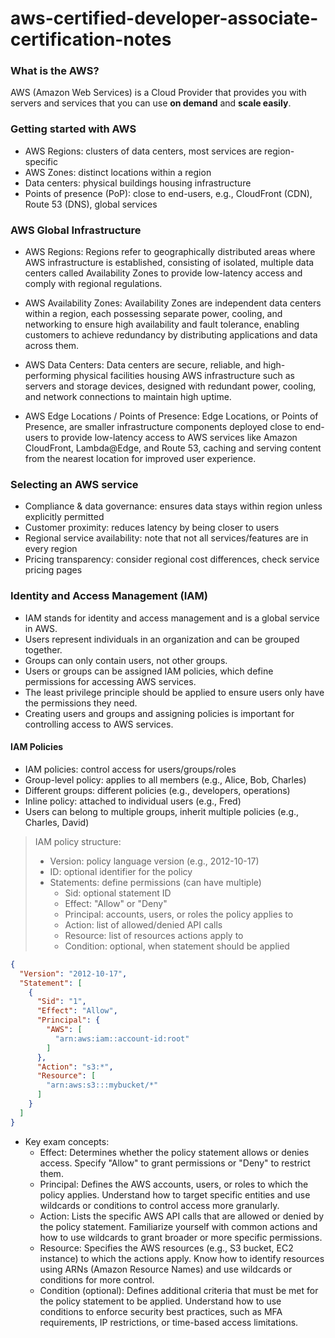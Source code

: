 # aws-certified-developer-associate-certification-notes

### What is the AWS?

AWS (Amazon Web Services) is a Cloud Provider that provides you with servers and services that you can use **on demand** and **scale easily**.

### Getting started with AWS

- AWS Regions: clusters of data centers, most services are region-specific
- AWS Zones: distinct locations within a region
- Data centers: physical buildings housing infrastructure
- Points of presence (PoP): close to end-users, e.g., CloudFront (CDN), Route 53 (DNS), global services

### AWS Global Infrastructure

- AWS Regions: Regions refer to geographically distributed areas where AWS infrastructure is established, consisting of isolated, multiple data centers called Availability Zones to provide low-latency access and comply with regional regulations.

- AWS Availability Zones: Availability Zones are independent data centers within a region, each possessing separate power, cooling, and networking to ensure high availability and fault tolerance, enabling customers to achieve redundancy by distributing applications and data across them.

- AWS Data Centers: Data centers are secure, reliable, and high-performing physical facilities housing AWS infrastructure such as servers and storage devices, designed with redundant power, cooling, and network connections to maintain high uptime.

- AWS Edge Locations / Points of Presence: Edge Locations, or Points of Presence, are smaller infrastructure components deployed close to end-users to provide low-latency access to AWS services like Amazon CloudFront, Lambda@Edge, and Route 53, caching and serving content from the nearest location for improved user experience.

### Selecting an AWS service

- Compliance & data governance: ensures data stays within region unless explicitly permitted
- Customer proximity: reduces latency by being closer to users
- Regional service availability: note that not all services/features are in every region
- Pricing transparency: consider regional cost differences, check service pricing pages


### Identity and Access Management (IAM)

- IAM stands for identity and access management and is a global service in AWS.
- Users represent individuals in an organization and can be grouped together.
- Groups can only contain users, not other groups.
- Users or groups can be assigned IAM policies, which define permissions for accessing AWS services.
- The least privilege principle should be applied to ensure users only have the permissions they need.
- Creating users and groups and assigning policies is important for controlling access to AWS services.

#### IAM Policies

- IAM policies: control access for users/groups/roles
- Group-level policy: applies to all members (e.g., Alice, Bob, Charles)
- Different groups: different policies (e.g., developers, operations)
- Inline policy: attached to individual users (e.g., Fred)
- Users can belong to multiple groups, inherit multiple policies (e.g., Charles, David)


> IAM policy structure:
>  - Version: policy language version (e.g., 2012-10-17)
>  - ID: optional identifier for the policy
>  - Statements: define permissions (can have multiple)
>    - Sid: optional statement ID
>    - Effect: "Allow" or "Deny"
>    - Principal: accounts, users, or roles the policy applies to
>    - Action: list of allowed/denied API calls
>    - Resource: list of resources actions apply to
>    - Condition: optional, when statement should be applied


```json
{
  "Version": "2012-10-17",
  "Statement": [
    {
      "Sid": "1",
      "Effect": "Allow",
      "Principal": {
        "AWS": [
          "arn:aws:iam::account-id:root"
        ]
      },
      "Action": "s3:*",
      "Resource": [
        "arn:aws:s3:::mybucket/*"
      ]
    }
  ]
}
```


- Key exam concepts:
  - Effect: Determines whether the policy statement allows or denies access. Specify "Allow" to grant permissions or "Deny" to restrict them.
  - Principal: Defines the AWS accounts, users, or roles to which the policy applies. Understand how to target specific entities and use wildcards or conditions to control access more granularly.
  - Action: Lists the specific AWS API calls that are allowed or denied by the policy statement. Familiarize yourself with common actions and how to use wildcards to grant broader or more specific permissions.
  - Resource: Specifies the AWS resources (e.g., S3 bucket, EC2 instance) to which the actions apply. Know how to identify resources using ARNs (Amazon Resource Names) and use wildcards or conditions for more control.
  - Condition (optional): Defines additional criteria that must be met for the policy statement to be applied. Understand how to use conditions to enforce security best practices, such as MFA requirements, IP restrictions, or time-based access limitations.
